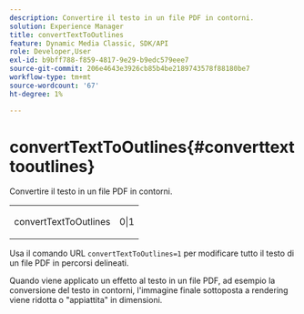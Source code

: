 ```yaml
---
description: Convertire il testo in un file PDF in contorni.
solution: Experience Manager
title: convertTextToOutlines
feature: Dynamic Media Classic, SDK/API
role: Developer,User
exl-id: b9bff788-f859-4817-9e29-b9edc579eee7
source-git-commit: 206e4643e3926cb85b4be2189743578f88180be7
workflow-type: tm+mt
source-wordcount: '67'
ht-degree: 1%

---
```


# convertTextToOutlines{#converttexttooutlines}

Convertire il testo in un file PDF in contorni.

<table id="simpletable_FDE0D8786BC747AF87A336452500E695"> 
 <tr class="strow"> 
  <td class="stentry"> <p><span class="codeph"> convertTextToOutlines</span> </p> </td> 
  <td class="stentry"> <p>0|1 </p></td> 
 </tr> 
</table>

Usa il comando URL `convertTextToOutlines=1` per modificare tutto il testo di un file PDF in percorsi delineati.

Quando viene applicato un effetto al testo in un file PDF, ad esempio la conversione del testo in contorni, l&#39;immagine finale sottoposta a rendering viene ridotta o &quot;appiattita&quot; in dimensioni.
